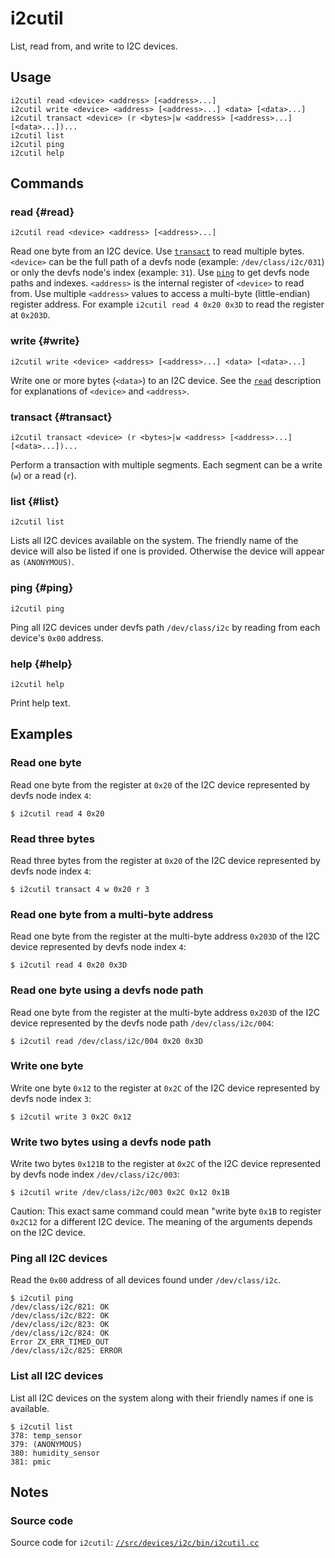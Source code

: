 <!--

// LINT.IfChange

-->

# i2cutil

List, read from, and write to I2C devices.

## Usage

```none
i2cutil read <device> <address> [<address>...]
i2cutil write <device> <address> [<address>...] <data> [<data>...]
i2cutil transact <device> (r <bytes>|w <address> [<address>...] [<data>...])...
i2cutil list
i2cutil ping
i2cutil help
```

## Commands

### read {#read}

```none
i2cutil read <device> <address> [<address>...]
```

Read one byte from an I2C device. Use [`transact`](#transact)
to read multiple bytes. `<device>` can be the full path of
a devfs node (example: `/dev/class/i2c/031`) or only the
devfs node's index (example: `31`). Use [`ping`](#ping) to
get devfs node paths and indexes. `<address>` is the internal
register of `<device>` to read from. Use multiple `<address>`
values to access a multi-byte (little-endian) register address.
For example `i2cutil read 4 0x20 0x3D` to read the register at
`0x203D`.

### write {#write}

```none
i2cutil write <device> <address> [<address>...] <data> [<data>...]
```

Write one or more bytes (`<data>`) to an I2C device. See the
[`read`](#read) description for explanations of `<device>`
and `<address>`.

### transact {#transact}

```none
i2cutil transact <device> (r <bytes>|w <address> [<address>...] [<data>...])...
```

Perform a transaction with multiple segments. Each segment can be a write
(`w`) or a read (`r`).


### list {#list}

```none
i2cutil list
```

Lists all I2C devices available on the system. The friendly name of the device will
also be listed if one is provided. Otherwise the device will appear as `(ANONYMOUS)`.

### ping {#ping}

```none
i2cutil ping
```

Ping all I2C devices under devfs path `/dev/class/i2c` by
reading from each device's `0x00` address.

### help {#help}

```none
i2cutil help
```

Print help text.

## Examples

### Read one byte

Read one byte from the register at `0x20` of the I2C device
represented by devfs node index `4`:

```none
$ i2cutil read 4 0x20
```

### Read three bytes

Read three bytes from the register at `0x20` of the I2C device
represented by devfs node index `4`:

```none
$ i2cutil transact 4 w 0x20 r 3
```

### Read one byte from a multi-byte address

Read one byte from the register at the multi-byte address `0x203D`
of the I2C device represented by devfs node index `4`:

```none
$ i2cutil read 4 0x20 0x3D
```

### Read one byte using a devfs node path

Read one byte from the register at the multi-byte address `0x203D`
of the I2C device represented by the devfs node path
`/dev/class/i2c/004`:

```none
$ i2cutil read /dev/class/i2c/004 0x20 0x3D
```

### Write one byte

Write one byte `0x12` to the register at `0x2C` of the I2C device represented by
devfs node index `3`:

```none
$ i2cutil write 3 0x2C 0x12
```

### Write two bytes using a devfs node path

Write two bytes `0x121B` to the register at `0x2C` of the
I2C device represented by devfs node index `/dev/class/i2c/003`:

```none
$ i2cutil write /dev/class/i2c/003 0x2C 0x12 0x1B
```

Caution: This exact same command could mean "write byte `0x1B`
to register `0x2C12` for a different I2C device. The meaning
of the arguments depends on the I2C device.

### Ping all I2C devices

Read the `0x00` address of all devices found under
`/dev/class/i2c`.

```none
$ i2cutil ping
/dev/class/i2c/821: OK
/dev/class/i2c/822: OK
/dev/class/i2c/823: OK
/dev/class/i2c/824: OK
Error ZX_ERR_TIMED_OUT
/dev/class/i2c/825: ERROR
```

### List all I2C devices

List all I2C devices on the system along with their friendly names if one is available.

```none
$ i2cutil list
378: temp_sensor
379: (ANONYMOUS)
380: humidity_sensor
381: pmic
```

## Notes

### Source code

Source code for `i2cutil`: [`//src/devices/i2c/bin/i2cutil.cc`](/src/devices/i2c/bin/i2cutil.cc)

<!--

// LINT.ThenChange(//src/devices/i2c/bin/i2cutil.cc)

-->
